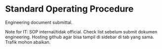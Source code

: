 # Standard Operating Procedure
Engineering document submittal.

Note for IT: SOP internal/tidak official. Check list sebelum submit dokumen engineering. Hosting github agar bisa tampil di sidebar di tab yang sama. Trafik mohon abaikan.
